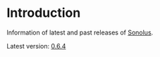 # Introduction

Information of latest and past releases of [Sonolus](https://sonolus.com).

Latest version: [0.6.4](./versions/0.6.4.md)
